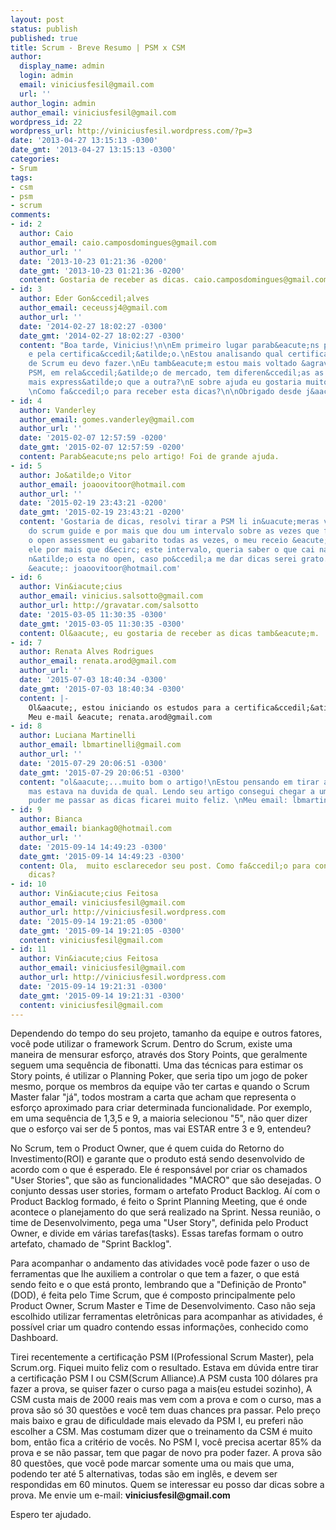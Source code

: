 ```yaml
---
layout: post
status: publish
published: true
title: Scrum - Breve Resumo | PSM x CSM
author:
  display_name: admin
  login: admin
  email: viniciusfesil@gmail.com
  url: ''
author_login: admin
author_email: viniciusfesil@gmail.com
wordpress_id: 22
wordpress_url: http://viniciusfesil.wordpress.com/?p=3
date: '2013-04-27 13:15:13 -0300'
date_gmt: '2013-04-27 13:15:13 -0300'
categories:
- Srum
tags:
- csm
- psm
- scrum
comments:
- id: 2
  author: Caio
  author_email: caio.camposdomingues@gmail.com
  author_url: ''
  date: '2013-10-23 01:21:36 -0200'
  date_gmt: '2013-10-23 01:21:36 -0200'
  content: Gostaria de receber as dicas. caio.camposdomingues@gmail.com
- id: 3
  author: Eder Gon&ccedil;alves
  author_email: ceceussj4@gmail.com
  author_url: ''
  date: '2014-02-27 18:02:27 -0300'
  date_gmt: '2014-02-27 18:02:27 -0300'
  content: "Boa tarde, Vinicius!\n\nEm primeiro lugar parab&eacute;ns pelo artigo
    e pela certifica&ccedil;&atilde;o.\nEstou analisando qual certifica&ccedil;&atilde;o
    de Scrum eu devo fazer.\nEu tamb&eacute;m estou mais voltado &agrave; tentar a
    PSM, em rela&ccedil;&atilde;o de mercado, tem diferen&ccedil;as as duas? Uma tem
    mais express&atilde;o que a outra?\nE sobre ajuda eu gostaria muito de um help.
    \nComo fa&ccedil;o para receber esta dicas?\n\nObrigado desde j&aacute;\n\nEder"
- id: 4
  author: Vanderley
  author_email: gomes.vanderley@gmail.com
  author_url: ''
  date: '2015-02-07 12:57:59 -0200'
  date_gmt: '2015-02-07 12:57:59 -0200'
  content: Parab&eacute;ns pelo artigo! Foi de grande ajuda.
- id: 5
  author: Jo&atilde;o Vitor
  author_email: joaoovitoor@hotmail.com
  author_url: ''
  date: '2015-02-19 23:43:21 -0200'
  date_gmt: '2015-02-19 23:43:21 -0200'
  content: 'Gostaria de dicas, resolvi tirar a PSM li in&uacute;meras vezes o conte&uacute;do
    do scrum guide e por mais que dou um intervalo sobre as vezes que fa&ccedil;o
    o open assessment eu gabarito todas as vezes, o meu receio &eacute; ter ''decorado''
    ele por mais que d&ecirc; este intervalo, queria saber o que cai na prova que
    n&atilde;o esta no open, caso po&ccedil;a me dar dicas serei grato. Meu e-mail
    &eacute;: joaoovitoor@hotmail.com'
- id: 6
  author: Vin&iacute;cius
  author_email: vinicius.salsotto@gmail.com
  author_url: http://gravatar.com/salsotto
  date: '2015-03-05 11:30:35 -0300'
  date_gmt: '2015-03-05 11:30:35 -0300'
  content: Ol&aacute;, eu gostaria de receber as dicas tamb&eacute;m.
- id: 7
  author: Renata Alves Rodrigues
  author_email: renata.arod@gmail.com
  author_url: ''
  date: '2015-07-03 18:40:34 -0300'
  date_gmt: '2015-07-03 18:40:34 -0300'
  content: |-
    Ol&aacute;, estou iniciando os estudos para a certifica&ccedil;&atilde;o PSM e gostaria de receber as dicas por e-mail.
    Meu e-mail &eacute; renata.arod@gmail.com
- id: 8
  author: Luciana Martinelli
  author_email: lbmartinelli@gmail.com
  author_url: ''
  date: '2015-07-29 20:06:51 -0300'
  date_gmt: '2015-07-29 20:06:51 -0300'
  content: "ol&aacute;...muito bom o artigo!\nEstou pensando em tirar a certifica&ccedil;&atilde;o,
    mas estava na duvida de qual. Lendo seu artigo consegui chegar a uma conclus&atilde;o.\nSe
    puder me passar as dicas ficarei muito feliz. \nMeu email: lbmartinelli@gmail.com\nObrigada"
- id: 9
  author: Bianca
  author_email: biankag0@hotmail.com
  author_url: ''
  date: '2015-09-14 14:49:23 -0300'
  date_gmt: '2015-09-14 14:49:23 -0300'
  content: Ola,  muito esclarecedor seu post. Como fa&ccedil;o para conseguir suas
    dicas?
- id: 10
  author: Vin&iacute;cius Feitosa
  author_email: viniciusfesil@gmail.com
  author_url: http://viniciusfesil.wordpress.com
  date: '2015-09-14 19:21:05 -0300'
  date_gmt: '2015-09-14 19:21:05 -0300'
  content: viniciusfesil@gmail.com
- id: 11
  author: Vin&iacute;cius Feitosa
  author_email: viniciusfesil@gmail.com
  author_url: http://viniciusfesil.wordpress.com
  date: '2015-09-14 19:21:31 -0300'
  date_gmt: '2015-09-14 19:21:31 -0300'
  content: viniciusfesil@gmail.com
---
```

<p>Dependendo do tempo do seu projeto, tamanho da equipe e outros fatores, voc&ecirc; pode utilizar o framework Scrum. Dentro do Scrum, existe uma maneira de mensurar esfor&ccedil;o, atrav&eacute;s dos Story Points, que geralmente seguem uma sequ&ecirc;ncia de fibonatti. Uma das t&eacute;cnicas para estimar os Story points, &eacute; utilizar o Planning Poker, que seria tipo um jogo de poker mesmo, porque os membros da equipe v&atilde;o ter cartas e quando o Scrum Master falar "j&aacute;", todos mostram a carta que acham que representa o esfor&ccedil;o aproximado para criar determinada funcionalidade. Por exemplo, em uma sequ&ecirc;ncia de 1,3,5 e 9, a maioria selecionou "5", n&atilde;o quer dizer que o esfor&ccedil;o vai ser de 5 pontos, mas vai ESTAR entre 3 e 9, entendeu?</p>
<p>No Scrum, tem o Product Owner, que &eacute; quem cuida do Retorno do Investimento(ROI) e garante que o produto est&aacute; sendo desenvolvido de acordo com o que &eacute; esperado. Ele &eacute; respons&aacute;vel por criar os chamados "User Stories", que s&atilde;o as funcionalidades "MACRO" que s&atilde;o desejadas. O conjunto dessas user stories, formam o artefato Product Backlog. A&iacute; com o Product Backlog formado, &eacute; feito o Sprint Planning Meeting, que &eacute; onde acontece o planejamento do que ser&aacute; realizado na Sprint. Nessa reuni&atilde;o, o time de Desenvolvimento, pega uma "User Story", definida pelo Product Owner, e divide em v&aacute;rias tarefas(tasks). Essas tarefas formam o outro artefato, chamado de "Sprint Backlog".</p>
<p>Para acompanhar o andamento das atividades voc&ecirc; pode fazer o uso de ferramentas que lhe auxiliem a controlar o que tem a fazer, o que est&aacute; sendo feito e o que est&aacute; pronto, lembrando que a "Defini&ccedil;&atilde;o de Pronto"(DOD), &eacute; feita pelo Time Scrum, que &eacute; composto principalmente pelo Product Owner, Scrum Master e Time de Desenvolvimento. Caso n&atilde;o seja escolhido utilizar ferramentas eletr&ocirc;nicas para acompanhar as atividades, &eacute; poss&iacute;vel criar um quadro contendo essas informa&ccedil;&otilde;es, conhecido como Dashboard.</p>
<p>Tirei recentemente a certifica&ccedil;&atilde;o PSM I(Professional Scrum Master), pela Scrum.org. Fiquei muito feliz com o resultado. Estava em d&uacute;vida entre tirar a certifica&ccedil;&atilde;o PSM I ou CSM(Scrum Alliance).A PSM custa 100 d&oacute;lares pra fazer a prova, se quiser fazer o curso paga a mais(eu estudei sozinho), A CSM custa mais de 2000 reais mas vem com a prova e com o curso, mas a prova s&atilde;o s&oacute; 30 quest&otilde;es e voc&ecirc; tem duas chances pra passar. Pelo pre&ccedil;o mais baixo e grau de dificuldade mais elevado da PSM I, eu preferi n&atilde;o escolher a CSM. Mas costumam dizer que o treinamento da CSM &eacute; muito bom, ent&atilde;o fica a crit&eacute;rio de voc&ecirc;s. No PSM I, voc&ecirc; precisa acertar 85% da prova e se n&atilde;o passar, tem que pagar de novo pra poder fazer. A prova s&atilde;o 80 quest&otilde;es, que voc&ecirc; pode marcar somente uma ou mais que uma, podendo ter at&eacute; 5 alternativas, todas s&atilde;o em ingl&ecirc;s, e devem ser respondidas em 60 minutos. Quem se interessar eu posso dar dicas sobre a prova. Me envie um e-mail:&nbsp;<strong>viniciusfesil@gmail.com</strong></p>
<p>Espero ter ajudado.</p>
